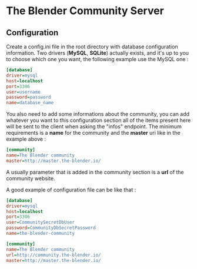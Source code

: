 # The Blender Community Server

## Configuration

Create a config.ini file in the root directory with database configuration information. Two drivers (**MySQL**, **SQLite**) actually exists, and it's up to you to choose which one you want, the following example use the MySQL one :

```ini
[database]
driver=mysql
host=localhost
port=3306
user=username
password=password
name=database_name
```

You also need to add some informations about the community, you can add whatever you want to this configuration section all of the items present here will be sent to the client when asking the "infos" endpoint. The minimum requirements is a **name** for the community and the **master** uri like in the example above :

```ini
[community]
name=The Blender community
master=http://master.the-blender.io/
```

A usually parameter that is added in the community section is a **url** of the community website.

A good example of configuration file can be like that :

```ini
[database]
driver=mysql
host=localhost
port=3306
user=CommunitySecretDbUser
password=CommunityDbSecretPassword
name=the-blender-community

[community]
name=The Blender community
url=http://community.the-blender.io/
master=http://master.the-blender.io/
```